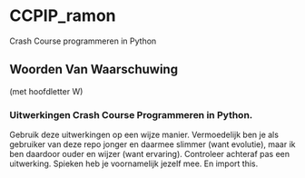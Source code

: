 # CCPIP_ramon
Crash Course programmeren in Python

## Woorden Van Waarschuwing
(met hoofdletter W)

### Uitwerkingen Crash Course Programmeren in Python.
Gebruik deze uitwerkingen op een wijze manier. Vermoedelijk ben je als gebruiker van deze repo jonger en daarmee slimmer (want evolutie), maar ik ben daardoor ouder en wijzer (want ervaring). Controleer achteraf pas een uitwerking. Spieken heb je voornamelijk jezelf mee. En import this.
